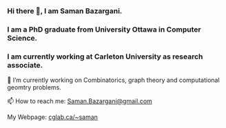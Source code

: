 ### Hi there 👋, I am Saman Bazargani.
### I am a PhD graduate from University Ottawa in Computer Science.
### I am currently working at Carleton University as research associate.
🔭 I’m currently working on Combinatorics, graph theory and computational geomtry problems.

📫 How to reach me: Saman.Bazargani@gmail.com

My Webpage: [cglab.ca/~saman](www.cglab.ca/~saman)

<!--
**Me3P/Me3P** is a ✨ _special_ ✨ repository because its `README.md` (this file) appears on your GitHub profile.

Here are some ideas to get you started:

- 🔭 I’m currently working on ...
- 🌱 I’m currently learning ...
- 👯 I’m looking to collaborate on ...
- 🤔 I’m looking for help with ...
- 💬 Ask me about ...
- 📫 How to reach me: ...
- 😄 Pronouns: ...
- ⚡ Fun fact: ...
-->
